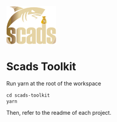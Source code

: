 <img src="logo.png" alt="Scads" height="100px">

# Scads Toolkit

Run yarn at the root of the workspace

```
cd scads-toolkit
yarn
```

Then, refer to the readme of each project.
